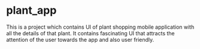 # plant_app

This is a project which contains UI of plant shopping mobile application with all the details of that plant. It contains fascinating UI that attracts the attention of the user towards the app and also user friendly.
